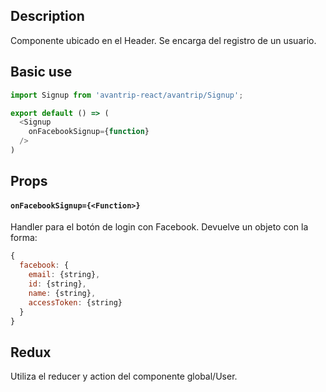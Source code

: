 ## Description
Componente ubicado en el Header. Se encarga del registro de un usuario.

## Basic use

```javascript
import Signup from 'avantrip-react/avantrip/Signup';

export default () => (
  <Signup
    onFacebookSignup={function}
  />
)
```

## Props

#### `onFacebookSignup={<Function>}`
Handler para el botón de login con Facebook. Devuelve un objeto con la forma:
```javascript
{
  facebook: {
    email: {string},
    id: {string},
    name: {string},
    accessToken: {string}
  }
}
```


## Redux
Utiliza el reducer y action del componente global/User.
